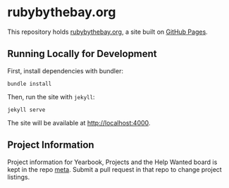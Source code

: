 # rubybythebay.org

This repository holds [rubybythebay.org](http://rubybythebay.org), a site built on [GitHub Pages](https://pages.github.com/).

## Running Locally for Development

First, install dependencies with bundler:

```
bundle install
```

Then, run the site with `jekyll`:

```
jekyll serve
```

The site will be available at [http://localhost:4000](http://localhost:4000).

## Project Information

Project information for Yearbook, Projects and the Help Wanted board is kept in the repo
[meta](https://github.com/rubyforgood/meta).   Submit a pull request in that repo
to change project listings.

